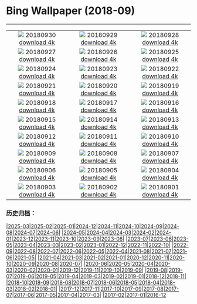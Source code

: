 # Bing Wallpaper (2018-09)
**************
| | | |
| :----: | :----: | :----: |
| ![](https://www.bing.com/az/hprichbg/rb/guoqing_ZH-CN10903461145_1920x1080.jpg) 20180930 [download 4k](https://www.bing.com/az/hprichbg/rb/guoqing_ZH-CN10903461145_UHD.jpg) | ![](https://www.bing.com/az/hprichbg/rb/TheLongWalk_ZH-CN11094733779_1920x1080.jpg) 20180929 [download 4k](https://www.bing.com/az/hprichbg/rb/TheLongWalk_ZH-CN11094733779_UHD.jpg) | ![](https://www.bing.com/az/hprichbg/rb/GoldBridge_ZH-CN5579326717_1920x1080.jpg) 20180928 [download 4k](https://www.bing.com/az/hprichbg/rb/GoldBridge_ZH-CN5579326717_UHD.jpg) |
| ![](https://www.bing.com/az/hprichbg/rb/SouthernRightFlukes_ZH-CN11723769399_1920x1080.jpg) 20180927 [download 4k](https://www.bing.com/az/hprichbg/rb/SouthernRightFlukes_ZH-CN11723769399_UHD.jpg) | ![](https://www.bing.com/az/hprichbg/rb/Shipyard_ZH-CN13183467490_1920x1080.jpg) 20180926 [download 4k](https://www.bing.com/az/hprichbg/rb/Shipyard_ZH-CN13183467490_UHD.jpg) | ![](https://www.bing.com/az/hprichbg/rb/JacobHashimoto_ZH-CN8083666733_1920x1080.jpg) 20180925 [download 4k](https://www.bing.com/az/hprichbg/rb/JacobHashimoto_ZH-CN8083666733_UHD.jpg) |
| ![](https://www.bing.com/az/hprichbg/rb/GiantSequoia_ZH-CN12159357875_1920x1080.jpg) 20180924 [download 4k](https://www.bing.com/az/hprichbg/rb/GiantSequoia_ZH-CN12159357875_UHD.jpg) | ![](https://www.bing.com/az/hprichbg/rb/QinhuaiRiver_ZH-CN10131273425_1920x1080.jpg) 20180923 [download 4k](https://www.bing.com/az/hprichbg/rb/QinhuaiRiver_ZH-CN10131273425_UHD.jpg) | ![](https://www.bing.com/az/hprichbg/rb/ShenandoahAutumn_ZH-CN12756614363_1920x1080.jpg) 20180922 [download 4k](https://www.bing.com/az/hprichbg/rb/ShenandoahAutumn_ZH-CN12756614363_UHD.jpg) |
| ![](https://www.bing.com/az/hprichbg/rb/MunichTuba_ZH-CN7797561799_1920x1080.jpg) 20180921 [download 4k](https://www.bing.com/az/hprichbg/rb/MunichTuba_ZH-CN7797561799_UHD.jpg) | ![](https://www.bing.com/az/hprichbg/rb/ImaginePeace_ZH-CN12572046001_1920x1080.jpg) 20180920 [download 4k](https://www.bing.com/az/hprichbg/rb/ImaginePeace_ZH-CN12572046001_UHD.jpg) | ![](https://www.bing.com/az/hprichbg/rb/BlackpoolTowerBallroom_ZH-CN8455917047_1920x1080.jpg) 20180919 [download 4k](https://www.bing.com/az/hprichbg/rb/BlackpoolTowerBallroom_ZH-CN8455917047_UHD.jpg) |
| ![](https://www.bing.com/az/hprichbg/rb/DriftwoodPirate_ZH-CN11949090819_1920x1080.jpg) 20180918 [download 4k](https://www.bing.com/az/hprichbg/rb/DriftwoodPirate_ZH-CN11949090819_UHD.jpg) | ![](https://www.bing.com/az/hprichbg/rb/CalidrisCanutus_ZH-CN10519054459_1920x1080.jpg) 20180917 [download 4k](https://www.bing.com/az/hprichbg/rb/CalidrisCanutus_ZH-CN10519054459_UHD.jpg) | ![](https://www.bing.com/az/hprichbg/rb/RedMapleQue_ZH-CN8685756305_1920x1080.jpg) 20180916 [download 4k](https://www.bing.com/az/hprichbg/rb/RedMapleQue_ZH-CN8685756305_UHD.jpg) |
| ![](https://www.bing.com/az/hprichbg/rb/MonumentFountain_ZH-CN12137557720_1920x1080.jpg) 20180915 [download 4k](https://www.bing.com/az/hprichbg/rb/MonumentFountain_ZH-CN12137557720_UHD.jpg) | ![](https://www.bing.com/az/hprichbg/rb/BlackCuillin_ZH-CN10048970076_1920x1080.jpg) 20180914 [download 4k](https://www.bing.com/az/hprichbg/rb/BlackCuillin_ZH-CN10048970076_UHD.jpg) | ![](https://www.bing.com/az/hprichbg/rb/GustavKlimt_ZH-CN9730106413_1920x1080.jpg) 20180913 [download 4k](https://www.bing.com/az/hprichbg/rb/GustavKlimt_ZH-CN9730106413_UHD.jpg) |
| ![](https://www.bing.com/az/hprichbg/rb/BurgundyVineyards_ZH-CN11711344803_1920x1080.jpg) 20180912 [download 4k](https://www.bing.com/az/hprichbg/rb/BurgundyVineyards_ZH-CN11711344803_UHD.jpg) | ![](https://www.bing.com/az/hprichbg/rb/BlackBrowed_ZH-CN11903207028_1920x1080.jpg) 20180911 [download 4k](https://www.bing.com/az/hprichbg/rb/BlackBrowed_ZH-CN11903207028_UHD.jpg) | ![](https://www.bing.com/az/hprichbg/rb/ShinjukuKiku_ZH-CN8446848393_1920x1080.jpg) 20180910 [download 4k](https://www.bing.com/az/hprichbg/rb/ShinjukuKiku_ZH-CN8446848393_UHD.jpg) |
| ![](https://www.bing.com/az/hprichbg/rb/Honeycomb_ZH-CN7204448210_1920x1080.jpg) 20180909 [download 4k](https://www.bing.com/az/hprichbg/rb/Honeycomb_ZH-CN7204448210_UHD.jpg) | ![](https://www.bing.com/az/hprichbg/rb/RoyalOntarioMuseum_ZH-CN10362892998_1920x1080.jpg) 20180908 [download 4k](https://www.bing.com/az/hprichbg/rb/RoyalOntarioMuseum_ZH-CN10362892998_UHD.jpg) | ![](https://www.bing.com/az/hprichbg/rb/TrinityLibrary_ZH-CN10332583093_1920x1080.jpg) 20180907 [download 4k](https://www.bing.com/az/hprichbg/rb/TrinityLibrary_ZH-CN10332583093_UHD.jpg) |
| ![](https://www.bing.com/az/hprichbg/rb/BrazilianPine_ZH-CN10573180887_1920x1080.jpg) 20180906 [download 4k](https://www.bing.com/az/hprichbg/rb/BrazilianPine_ZH-CN10573180887_UHD.jpg) | ![](https://www.bing.com/az/hprichbg/rb/Rockhopper_ZH-CN9080431020_1920x1080.jpg) 20180905 [download 4k](https://www.bing.com/az/hprichbg/rb/Rockhopper_ZH-CN9080431020_UHD.jpg) | ![](https://www.bing.com/az/hprichbg/rb/SockeyeReturns_ZH-CN9894542410_1920x1080.jpg) 20180904 [download 4k](https://www.bing.com/az/hprichbg/rb/SockeyeReturns_ZH-CN9894542410_UHD.jpg) |
| ![](https://www.bing.com/az/hprichbg/rb/RoundBales_ZH-CN8377464305_1920x1080.jpg) 20180903 [download 4k](https://www.bing.com/az/hprichbg/rb/RoundBales_ZH-CN8377464305_UHD.jpg) | ![](https://www.bing.com/az/hprichbg/rb/SunFlowersStorm_ZH-CN8706728441_1920x1080.jpg) 20180902 [download 4k](https://www.bing.com/az/hprichbg/rb/SunFlowersStorm_ZH-CN8706728441_UHD.jpg) | ![](https://www.bing.com/az/hprichbg/rb/VenetianRowing_ZH-CN6668445308_1920x1080.jpg) 20180901 [download 4k](https://www.bing.com/az/hprichbg/rb/VenetianRowing_ZH-CN6668445308_UHD.jpg) |

### 历史归档：

|[2025-03](/../2025-03/2025-03.md)|[2025-02](/../2025-02/2025-02.md)|[2025-01](/../2025-01/2025-01.md)|[2024-12](/../2024-12/2024-12.md)|[2024-11](/../2024-11/2024-11.md)|[2024-10](/../2024-10/2024-10.md)|[2024-09](/../2024-09/2024-09.md)|[2024-08](/../2024-08/2024-08.md)|[2024-07](/../2024-07/2024-07.md)|[2024-06](/../2024-06/2024-06.md)|
|[2024-05](/../2024-05/2024-05.md)|[2024-04](/../2024-04/2024-04.md)|[2024-03](/../2024-03/2024-03.md)|[2024-02](/../2024-02/2024-02.md)|[2024-01](/../2024-01/2024-01.md)|[2023-12](/../2023-12/2023-12.md)|[2023-11](/../2023-11/2023-11.md)|[2023-10](/../2023-10/2023-10.md)|[2023-09](/../2023-09/2023-09.md)|[2023-08](/../2023-08/2023-08.md)|
|[2023-07](/../2023-07/2023-07.md)|[2023-06](/../2023-06/2023-06.md)|[2023-05](/../2023-05/2023-05.md)|[2023-04](/../2023-04/2023-04.md)|[2023-03](/../2023-03/2023-03.md)|[2023-02](/../2023-02/2023-02.md)|[2023-01](/../2023-01/2023-01.md)|[2022-12](/../2022-12/2022-12.md)|[2022-11](/../2022-11/2022-11.md)|[2022-10](/../2022-10/2022-10.md)|
|[2022-09](/../2022-09/2022-09.md)|[2022-08](/../2022-08/2022-08.md)|[2022-07](/../2022-07/2022-07.md)|[2022-06](/../2022-06/2022-06.md)|[2022-05](/../2022-05/2022-05.md)|[2022-04](/../2022-04/2022-04.md)|[2021-08](/../2021-08/2021-08.md)|[2021-07](/../2021-07/2021-07.md)|[2021-06](/../2021-06/2021-06.md)|[2021-05](/../2021-05/2021-05.md)|
|[2021-04](/../2021-04/2021-04.md)|[2021-03](/../2021-03/2021-03.md)|[2021-02](/../2021-02/2021-02.md)|[2021-01](/../2021-01/2021-01.md)|[2020-12](/../2020-12/2020-12.md)|[2020-11](/../2020-11/2020-11.md)|[2020-10](/../2020-10/2020-10.md)|[2020-09](/../2020-09/2020-09.md)|[2020-08](/../2020-08/2020-08.md)|[2020-07](/../2020-07/2020-07.md)|
|[2020-06](/../2020-06/2020-06.md)|[2020-05](/../2020-05/2020-05.md)|[2020-04](/../2020-04/2020-04.md)|[2020-03](/../2020-03/2020-03.md)|[2020-02](/../2020-02/2020-02.md)|[2020-01](/../2020-01/2020-01.md)|[2019-12](/../2019-12/2019-12.md)|[2019-11](/../2019-11/2019-11.md)|[2019-10](/../2019-10/2019-10.md)|[2019-09](/../2019-09/2019-09.md)|
|[2019-08](/../2019-08/2019-08.md)|[2019-07](/../2019-07/2019-07.md)|[2019-06](/../2019-06/2019-06.md)|[2019-05](/../2019-05/2019-05.md)|[2019-04](/../2019-04/2019-04.md)|[2019-03](/../2019-03/2019-03.md)|[2019-02](/../2019-02/2019-02.md)|[2019-01](/../2019-01/2019-01.md)|[2018-12](/../2018-12/2018-12.md)|[2018-11](/../2018-11/2018-11.md)|
|[2018-10](/../2018-10/2018-10.md)|[2018-09](/2018-09.md)|[2018-08](/../2018-08/2018-08.md)|[2018-07](/../2018-07/2018-07.md)|[2018-06](/../2018-06/2018-06.md)|[2018-05](/../2018-05/2018-05.md)|[2018-04](/../2018-04/2018-04.md)|[2018-03](/../2018-03/2018-03.md)|[2018-02](/../2018-02/2018-02.md)|[2018-01](/../2018-01/2018-01.md)|
|[2017-12](/../2017-12/2017-12.md)|[2017-11](/../2017-11/2017-11.md)|[2017-10](/../2017-10/2017-10.md)|[2017-09](/../2017-09/2017-09.md)|[2017-08](/../2017-08/2017-08.md)|[2017-07](/../2017-07/2017-07.md)|[2017-06](/../2017-06/2017-06.md)|[2017-05](/../2017-05/2017-05.md)|[2017-04](/../2017-04/2017-04.md)|[2017-03](/../2017-03/2017-03.md)|
|[2017-02](/../2017-02/2017-02.md)|[2017-01](/../2017-01/2017-01.md)|[2016-12](/../2016-12/2016-12.md)